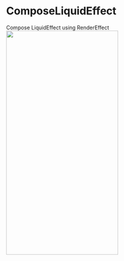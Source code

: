# ComposeLiquidEffect
Compose LiquidEffect using RenderEffect
<img src="[https://user-images.githubusercontent.com/10692245/233804254-1a69cf8e-be0d-4457-a2af-b9931cf9f87c.gif](https://github.com/elec60/ComposeLiquidEffect/assets/10692245/565e2749-6070-48ac-b279-edc1c9eac4ac)" width="300" height="600"/>
